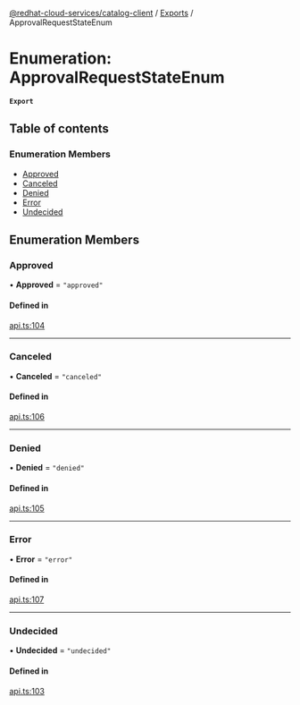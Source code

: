 [@redhat-cloud-services/catalog-client](../README.md) / [Exports](../modules.md) / ApprovalRequestStateEnum

# Enumeration: ApprovalRequestStateEnum

**`Export`**

## Table of contents

### Enumeration Members

- [Approved](ApprovalRequestStateEnum.md#approved)
- [Canceled](ApprovalRequestStateEnum.md#canceled)
- [Denied](ApprovalRequestStateEnum.md#denied)
- [Error](ApprovalRequestStateEnum.md#error)
- [Undecided](ApprovalRequestStateEnum.md#undecided)

## Enumeration Members

### Approved

• **Approved** = ``"approved"``

#### Defined in

[api.ts:104](https://github.com/mkholjuraev/javascript-clients/blob/master/packages/catalog/api.ts#L104)

___

### Canceled

• **Canceled** = ``"canceled"``

#### Defined in

[api.ts:106](https://github.com/mkholjuraev/javascript-clients/blob/master/packages/catalog/api.ts#L106)

___

### Denied

• **Denied** = ``"denied"``

#### Defined in

[api.ts:105](https://github.com/mkholjuraev/javascript-clients/blob/master/packages/catalog/api.ts#L105)

___

### Error

• **Error** = ``"error"``

#### Defined in

[api.ts:107](https://github.com/mkholjuraev/javascript-clients/blob/master/packages/catalog/api.ts#L107)

___

### Undecided

• **Undecided** = ``"undecided"``

#### Defined in

[api.ts:103](https://github.com/mkholjuraev/javascript-clients/blob/master/packages/catalog/api.ts#L103)
